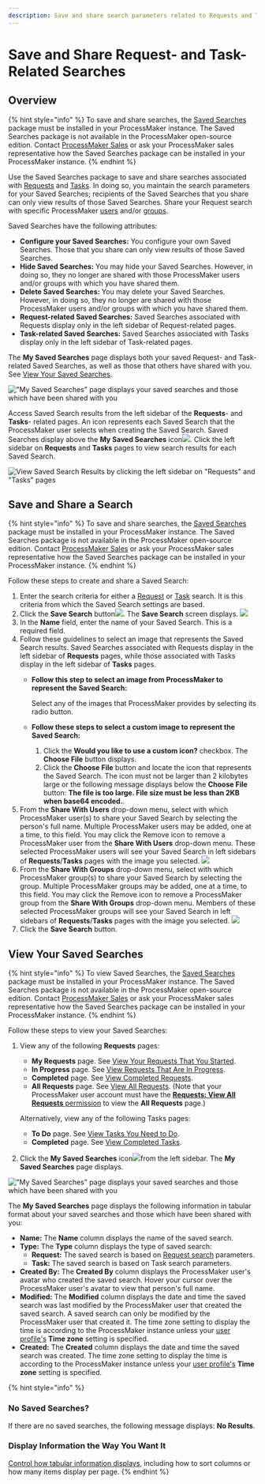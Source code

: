 ```yaml
---
description: Save and share search parameters related to Requests and Tasks.
---
```


# Save and Share Request- and Task-Related Searches

## Overview

{% hint style="info" %}
To save and share searches, the [Saved Searches](../package-development-distribution/package-a-connector/saved-searches-package.md) package must be installed in your ProcessMaker instance. The Saved Searches package is not available in the ProcessMaker open-source edition. Contact [ProcessMaker Sales](mailto:sales@processmaker.com) or ask your ProcessMaker sales representative how the Saved Searches package can be installed in your ProcessMaker instance.
{% endhint %}

Use the Saved Searches package to save and share searches associated with [Requests](requests/what-is-a-request.md) and [Tasks](task-management/what-is-a-task.md). In doing so, you maintain the search parameters for your Saved Searches; recipients of the Saved Searches that you share can only view results of those Saved Searches. Share your Request search with specific ProcessMaker [users](../processmaker-administration/add-users/what-is-a-user.md) and/or [groups](../processmaker-administration/assign-groups-to-users/what-is-a-group.md).

Saved Searches have the following attributes:

* **Configure your Saved Searches:** You configure your own Saved Searches. Those that you share can only view results of those Saved Searches.
* **Hide Saved Searches:** You may hide your Saved Searches. However, in doing so, they no longer are shared with those ProcessMaker users and/or groups with which you have shared them.
* **Delete Saved Searches:** You may delete your Saved Searches. However, in doing so, they no longer are shared with those ProcessMaker users and/or groups with which you have shared them.
* **Request-related Saved Searches:** Saved Searches associated with Requests display only in the left sidebar of Request-related pages.
* **Task-related Saved Searches:** Saved Searches associated with Tasks display only in the left sidebar of Task-related pages.

The **My Saved Searches** page displays both your saved Request- and Task-related Saved Searches, as well as those that others have shared with you. See [View Your Saved Searches](save-and-share-request-and-task-related-searches.md#view-your-saved-searches).

![&quot;My Saved Searches&quot; page displays your saved searches and those which have been shared with you](../.gitbook/assets/my-saved-searches-page-package-requests-tasks.png)

Access Saved Search results from the left sidebar of the **Requests**- and **Tasks**- related pages. An icon represents each Saved Search that the ProcessMaker user selects when creating the Saved Search. Saved Searches display above the **My Saved Searches** icon![](../.gitbook/assets/save-search-icon-package-requests-tasks.png). Click the left sidebar on **Requests** and **Tasks** pages to view search results for each Saved Search.

![View Saved Search Results by clicking the left sidebar on &quot;Requests&quot; and &quot;Tasks&quot; pages](../.gitbook/assets/saved-searches-results-package-requests-tasks.png)

## Save and Share a Search

{% hint style="info" %}
To save and share searches, the [Saved Searches](../package-development-distribution/package-a-connector/saved-searches-package.md) package must be installed in your ProcessMaker instance. The Saved Searches package is not available in the ProcessMaker open-source edition. Contact [ProcessMaker Sales](mailto:sales@processmaker.com) or ask your ProcessMaker sales representative how the Saved Searches package can be installed in your ProcessMaker instance.
{% endhint %}

Follow these steps to create and share a Saved Search:

1. Enter the search criteria for either a [Request](requests/search-for-a-request.md) or [Task](task-management/search-for-a-task.md) search. It is this criteria from which the Saved Search settings are based.
2. Click the **Save Search** button![](../.gitbook/assets/save-search-button-requests-tasks.png). The **Save Search** screen displays. ![](../.gitbook/assets/save-search-screen-package-requests-tasks.png) 
3. In the **Name** field, enter the name of your Saved Search. This is a required field.
4. Follow these guidelines to select an image that represents the Saved Search results. Saved Searches associated with Requests display in the left sidebar of **Requests** pages, while those associated with Tasks display in the left sidebar of **Tasks** pages.
   * **Follow this step to select an image from ProcessMaker to represent the Saved Search:**

     Select any of the images that ProcessMaker provides by selecting its radio button.

   * **Follow these steps to select a custom image to represent the Saved Search:**
     1. Click the **Would you like to use a custom icon?** checkbox. The **Choose File** button displays.
     2. Click the **Choose File** button and locate the icon that represents the Saved Search. The icon must not be larger than 2 kilobytes large or the following message displays below the **Choose File** button: **The file is too large. File size must be less than 2KB when base64 encoded.**.
5. From the **Share With Users** drop-down menu, select with which ProcessMaker user\(s\) to share your Saved Search by selecting the person's full name. Multiple ProcessMaker users may be added, one at a time, to this field. You may click the Remove icon to remove a ProcessMaker user from the **Share With Users** drop-down menu. These selected ProcessMaker users will see your Saved Search in left sidebars of **Requests**/**Tasks** pages with the image you selected. ![](../.gitbook/assets/saved-search-user-package-requests-tasks.png) 
6. From the **Share With Groups** drop-down menu, select with which ProcessMaker group\(s\) to share your Saved Search by selecting the group. Multiple ProcessMaker groups may be added, one at a time, to this field. You may click the Remove icon to remove a ProcessMaker group from the **Share With Groups** drop-down menu. Members of these selected ProcessMaker groups will see your Saved Search in left sidebars of **Requests**/**Tasks** pages with the image you selected. ![](../.gitbook/assets/saved-search-group-package-requests-tasks.png) 
7. Click the **Save Search** button.

## View Your Saved Searches

{% hint style="info" %}
To view Saved Searches, the [Saved Searches](../package-development-distribution/package-a-connector/saved-searches-package.md) package must be installed in your ProcessMaker instance. The Saved Searches package is not available in the ProcessMaker open-source edition. Contact [ProcessMaker Sales](mailto:sales@processmaker.com) or ask your ProcessMaker sales representative how the Saved Searches package can be installed in your ProcessMaker instance.
{% endhint %}

Follow these steps to view your Saved Searches:

1. View any of the following **Requests** pages:

   * **My Requests** page. See [View Your Requests That You Started](requests/view-started-requests.md#view-your-requests).
   * **In Progress** page. See [View Requests That Are In Progress](requests/view-in-progress-requests.md#view-in-progress-requests-in-which-you-are-participating).
   * **Completed** page. See [View Completed Requests](requests/view-completed-requests.md#view-completed-requests-in-which-you-participated).
   * **All Requests** page. See [View All Requests](requests/view-all-requests.md#view-all-requests-in-your-organization). \(Note that your ProcessMaker user account must have the [**Requests: View All Requests** permission](../processmaker-administration/permission-descriptions-for-users-and-groups.md#requests) to view the **All Requests** page.\)

   Alternatively, view any of the following Tasks pages:

   * **To Do** page. See [View Tasks You Need to Do](task-management/view-tasks-you-need-to-do.md).
   * **Completed** page. See [View Completed Tasks](task-management/view-completed-tasks.md).

2. Click the **My Saved Searches** icon![](../.gitbook/assets/save-search-icon-package-requests-tasks.png)from the left sidebar. The **My Saved Searches** page displays.

![&quot;My Saved Searches&quot; page displays your saved searches and those which have been shared with you](../.gitbook/assets/my-saved-searches-page-package-requests-tasks.png)

The **My Saved Searches** page displays the following information in tabular format about your saved searches and those which have been shared with you:

* **Name:** The **Name** column displays the name of the saved search.
* **Type:** The **Type** column displays the type of saved search:
  * **Request:** The saved search is based on [Request search](requests/search-for-a-request.md#save-and-share-a-search) parameters.
  * **Task:** The saved search is based on Task search parameters.
* **Created By:** The **Created By** column displays the ProcessMaker user's avatar who created the saved search. Hover your cursor over the ProcessMaker user's avatar to view that person's full name.
* **Modified:** The **Modified** column displays the date and time the saved search was last modified by the ProcessMaker user that created the saved search. A saved search can only be modified by the ProcessMaker user that created it. The time zone setting to display the time is according to the ProcessMaker instance unless your [user profile's](profile-settings.md#change-your-profile-settings) **Time zone** setting is specified.
* **Created:** The **Created** column displays the date and time the saved search was created. The time zone setting to display the time is according to the ProcessMaker instance unless your [user profile's](profile-settings.md#change-your-profile-settings) **Time zone** setting is specified.

{% hint style="info" %}
### No Saved Searches?

If there are no saved searches, the following message displays: **No Results**.

### Display Information the Way You Want It

[Control how tabular information displays](control-how-requests-display-in-a-tab.md), including how to sort columns or how many items display per page.
{% endhint %}

